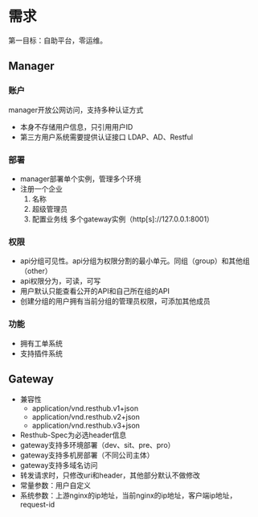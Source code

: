 # 需求
第一目标：自助平台，零运维。

## Manager

### 账户
manager开放公网访问，支持多种认证方式
- 本身不存储用户信息，只引用用户ID
- 第三方用户系统需要提供认证接口 LDAP、AD、Restful

### 部署
- manager部署单个实例，管理多个环境
- 注册一个企业
  1. 名称
  2. 超级管理员
  3. 配置业务线 多个gateway实例（http[s]://127.0.0.1:8001）

### 权限
* api分组可见性。api分组为权限分割的最小单元。同组（group）和其他组（other）
* api权限分为，可读，可写
* 用户默认只能查看公开的API和自己所在组的API
* 创建分组的用户拥有当前分组的管理员权限，可添加其他成员

### 功能
* 拥有工单系统
* 支持插件系统

## Gateway
* 兼容性
  * application/vnd.resthub.v1+json
  * application/vnd.resthub.v2+json
  * application/vnd.resthub.v3+json
* Resthub-Spec为必选header信息
* gateway支持多环境部署（dev、sit、pre、pro）
* gateway支持多机房部署（不同公司主体）
* gateway支持多域名访问
* 转发请求时，只修改uri和header，其他部分默认不做修改
* 常量参数：用户自定义
* 系统参数：上游nginx的ip地址，当前nginx的ip地址，客户端ip地址，request-id 

